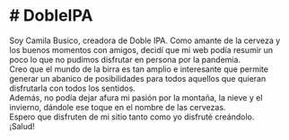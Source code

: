 <h1># DobleIPA </h1>

<p>
Soy Camila Busico, creadora de Doble IPA. Como amante de la cerveza y los buenos momentos con amigos, decidí que mi web podía resumir un poco lo que no pudimos disfrutar en persona por la pandemia.
<br>Creo que el mundo de la birra es tan amplio e interesante que permite generar un abanico de posibilidades para todos aquellos que quieran disfrutarla con todos los sentidos.
<br>Además, no podía dejar afura mi pasión por la montaña, la nieve y el invierno, dándole ese toque en el nombre de las cervezas.
<br>Espero que disfruten de mi sitio tanto como yo disfruté creándolo.
<br>¡Salud!
</p>
